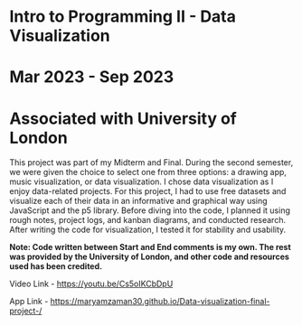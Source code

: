 # Intro to Programming II - Data Visualization

# Mar 2023 - Sep 2023

# Associated with University of London

This project was part of my Midterm and Final. During the second semester, we were given the choice to select one from three options: a drawing app, music visualization, or data visualization. I chose data visualization as I enjoy data-related projects. For this project, I had to use free datasets and visualize each of their data in an informative and graphical way using JavaScript and the p5 library. Before diving into the code, I planned it using rough notes, project logs, and kanban diagrams, and conducted research. After writing the code for visualization, I tested it for stability and usability.

**Note: Code written between Start and End comments is my own. The rest was provided by the University of London, and other code  and resources used has been credited.**

Video Link - https://youtu.be/Cs5oIKCbDpU

App Link - https://maryamzaman30.github.io/Data-visualization-final-project-/
